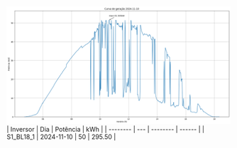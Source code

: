 ![My Image](10_11_2024-S1_BL18_1.png)
| Inversor | Dia | Potência | kWh    |
| -------- | --- | -------- | ------ |
| S1_BL18_1       | 2024-11-10  | 50       | 295.50 |